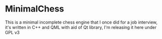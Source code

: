 # MinimalChess
This is a minimal incomplete chess engine that I once did for a job interview, it's written in C++ and QML with aid of Qt library, I'm releasing it here under GPL v3
